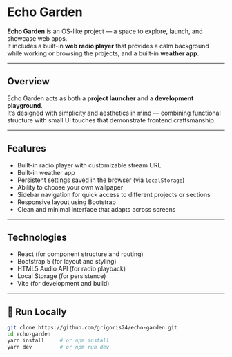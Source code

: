 # Echo Garden

**Echo Garden** is an OS-like project — a space to explore, launch, and showcase web apps.  
It includes a built-in **web radio player** that provides a calm background while working or browsing the projects, and a built-in **weather app**.

---

## Overview
Echo Garden acts as both a **project launcher** and a **development playground**.  
It’s designed with simplicity and aesthetics in mind — combining functional structure with small UI touches that demonstrate frontend craftsmanship.

---

## Features
- Built-in radio player with customizable stream URL  
- Built-in weather app
- Persistent settings saved in the browser (via `localStorage`)  
- Ability to choose your own wallpaper
- Sidebar navigation for quick access to different projects or sections  
- Responsive layout using Bootstrap  
- Clean and minimal interface that adapts across screens  

---

##  Technologies
- React (for component structure and routing)  
- Bootstrap 5 (for layout and styling)  
- HTML5 Audio API (for radio playback)  
- Local Storage (for persistence)  
- Vite (for development and build)  

---

## 🚀 Run Locally
```bash
git clone https://github.com/grigoris24/echo-garden.git
cd echo-garden
yarn install     # or npm install
yarn dev         # or npm run dev
